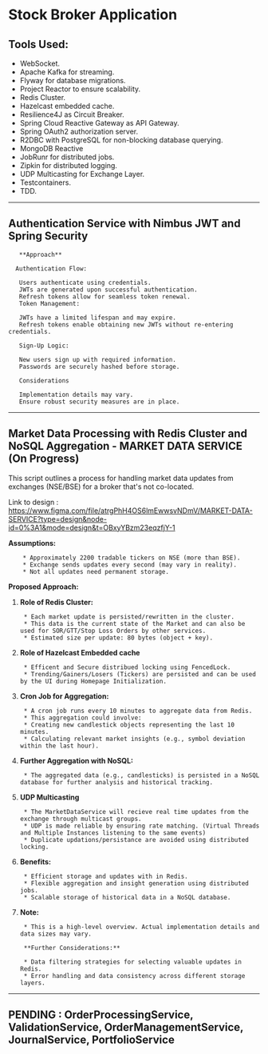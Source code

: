 # Stock Broker Application

## Tools Used:

* WebSocket.
* Apache Kafka for streaming.
* Flyway for database migrations.
* Project Reactor to ensure scalability.
* Redis Cluster.
* Hazelcast embedded cache.
* Resilience4J as Circuit Breaker.
* Spring Cloud Reactive Gateway as API Gateway.
* Spring OAuth2 authorization server.
* R2DBC with PostgreSQL for non-blocking database querying.
* MongoDB Reactive
* JobRunr for distributed jobs.
* Zipkin for distributed logging.
* UDP Multicasting for Exchange Layer.
* Testcontainers.
* TDD.

------------------------------------------------------------------------------------------------------------------------------------------------------------------


## Authentication Service with Nimbus JWT and Spring Security

       **Approach**
       
      Authentication Flow:
       
       Users authenticate using credentials.
       JWTs are generated upon successful authentication.
       Refresh tokens allow for seamless token renewal.
       Token Management:
       
       JWTs have a limited lifespan and may expire.
       Refresh tokens enable obtaining new JWTs without re-entering credentials.
       
       Sign-Up Logic:
       
       New users sign up with required information.
       Passwords are securely hashed before storage.
       
       Considerations
       
       Implementation details may vary.
       Ensure robust security measures are in place.



------------------------------------------------------------------------------------------------------------------------------------------------------------------


## Market Data Processing with Redis Cluster and NoSQL Aggregation - MARKET DATA SERVICE (On Progress)

This script outlines a process for handling market data updates from exchanges (NSE/BSE) for a broker that's not co-located.

Link to design : https://www.figma.com/file/atrgPhH4OS6lmEwwsvNDmV/MARKET-DATA-SERVICE?type=design&node-id=0%3A1&mode=design&t=OBxyYBzm23eqzfjY-1

**Assumptions:**

        * Approximately 2200 tradable tickers on NSE (more than BSE).
        * Exchange sends updates every second (may vary in reality).
        * Not all updates need permanent storage.

**Proposed Approach:**

1. **Role of Redis Cluster:**

        * Each market update is persisted/rewritten in the cluster.
        * This data is the current state of the Market and can also be used for SOR/GTT/Stop Loss Orders by other services.
        * Estimated size per update: 80 bytes (object + key).

2. **Role of Hazelcast Embedded cache**

        * Efficent and Secure distribued locking using FencedLock.
        * Trending/Gainers/Losers (Tickers) are persisted and can be used by the UI during Homepage Initialization.

3. **Cron Job for Aggregation:**

        * A cron job runs every 10 minutes to aggregate data from Redis.
        * This aggregation could involve:
        * Creating new candlestick objects representing the last 10 minutes.
        * Calculating relevant market insights (e.g., symbol deviation within the last hour).

4. **Further Aggregation with NoSQL:**

        * The aggregated data (e.g., candlesticks) is persisted in a NoSQL database for further analysis and historical tracking.

5. **UDP Multicasting**

        * The MarketDataService will recieve real time updates from the exchange through multicast groups.
        * UDP is made reliable by ensuring rate matching. (Virtual Threads and Multiple Instances listening to the same events)
        * Duplicate updations/persistance are avoided using distributed locking.


6. **Benefits:**

        * Efficient storage and updates with in Redis.
        * Flexible aggregation and insight generation using distributed jobs.
        * Scalable storage of historical data in a NoSQL database.

7. **Note:**

        * This is a high-level overview. Actual implementation details and data sizes may vary.

        **Further Considerations:**

        * Data filtering strategies for selecting valuable updates in Redis.
        * Error handling and data consistency across different storage layers. 



------------------------------------------------------------------------------------------------------------------------------------------------------------------



## PENDING : OrderProcessingService, ValidationService, OrderManagementService, JournalService, PortfolioService